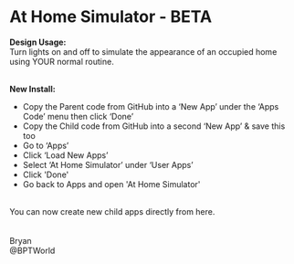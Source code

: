 # At Home Simulator - BETA
<b>Design Usage:</b><br>
Turn lights on and off to simulate the appearance of an occupied home using YOUR normal routine.<br><br>

<b>New Install:</b><br>
* Copy the Parent code from GitHub into a ‘New App’ under the ‘Apps Code’ menu then click ‘Done’
* Copy the Child code from GitHub into a second ‘New App’ & save this too
* Go to ‘Apps’
* Click ‘Load New Apps’
* Select ‘At Home Simulator’ under ‘User Apps’
* Click 'Done'
* Go back to Apps and open 'At Home Simulator'
<br>
You can now create new child apps directly from here.<br><br>

<br>
Bryan<br>
@BPTWorld
